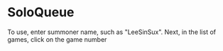 ﻿# SoloQueue


To use, enter summoner name, such as "LeeSinSux". Next, in the list of games, click on the game number